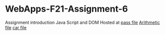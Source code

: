 # WebApps-F21-Assignment-6
Assignment introduction Java Script and DOM
Hosted at
[pass file](https://44-563-webapps-f21.github.io/webapps-f21-assignment-6-manojkota3363/pass.html)
[Arithmetic file](https://44-563-webapps-f21.github.io/webapps-f21-assignment-6-manojkota3363/arithmetic.html)
[car file](https://44-563-webapps-f21.github.io/webapps-f21-assignment-6-manojkota3363/car.html)

